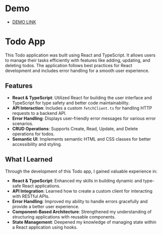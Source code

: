 # Demo

  - [DEMO LINK](https://grigoryykach.github.io/hlegal-landing/)

# Todo App

This Todo application was built using React and TypeScript. It allows users to manage their tasks efficiently with features like adding, updating, and deleting todos. The application follows best practices for React development and includes error handling for a smooth user experience.

## Features

- **React & TypeScript**: Utilized React for building the user interface and TypeScript for type safety and better code maintainability.
- **API Interaction**: Includes a custom `fetchClient.ts` for handling HTTP requests to a backend API.
- **Error Handling**: Displays user-friendly error messages for various error scenarios.
- **CRUD Operations**: Supports Create, Read, Update, and Delete operations for todos.
- **Semantic UI**: Implements semantic HTML and CSS classes for better accessibility and styling.

## What I Learned

Through the development of this Todo app, I gained valuable experience in:

- **React & TypeScript**: Enhanced my skills in building dynamic and type-safe React applications.
- **API Integration**: Learned how to create a custom client for interacting with RESTful APIs.
- **Error Handling**: Improved my ability to handle errors gracefully and provide a better user experience.
- **Component-Based Architecture**: Strengthened my understanding of structuring applications with reusable components.
- **State Management**: Deepened my knowledge of managing state within a React application using hooks.
